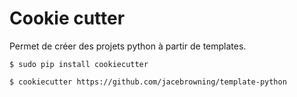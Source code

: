 # Cookie cutter

Permet de créer des projets python à partir de templates.

    $ sudo pip install cookiecutter

    $ cookiecutter https://github.com/jacebrowning/template-python